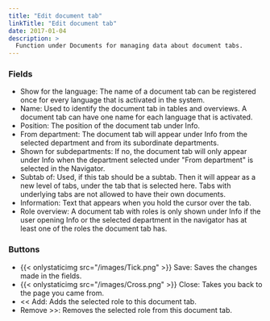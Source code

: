 ```yaml
---
title: "Edit document tab"
linkTitle: "Edit document tab"
date: 2017-01-04
description: >
  Function under Documents for managing data about document tabs.
---
```

### Fields

- Show for the language: The name of a document tab can be registered once for every language that is activated in the system.
- Name: Used to identify the document tab in tables and overviews. A document tab can have one name for each language that is activated.
- Position: The position of the document tab under Info.
- From department: The document tab will appear under Info from the selected department and from its subordinate departments.
- Shown for subdepartments: If no, the document tab will only appear under Info when the department selected under "From department" is selected in the Navigator.
- Subtab of: Used, if this tab should be a subtab. Then it will appear as a new level of tabs, under the tab that is selected here. Tabs with underlying tabs are not allowed to have their own documents.
- Information: Text that appears when you hold the cursor over the tab.
- Role overview: A document tab with roles is only shown under Info if the user opening Info or the selected department in the navigator has at least one of the roles the document tab has.

### Buttons

- {{< onlystaticimg src="/images/Tick.png" >}} Save: Saves the changes made in the fields.
- {{< onlystaticimg src="/images/Cross.png" >}} Close: Takes you back to the page you came from.
- << Add: Adds the selected role to this document tab.
- Remove >>: Removes the selected role from this document tab.